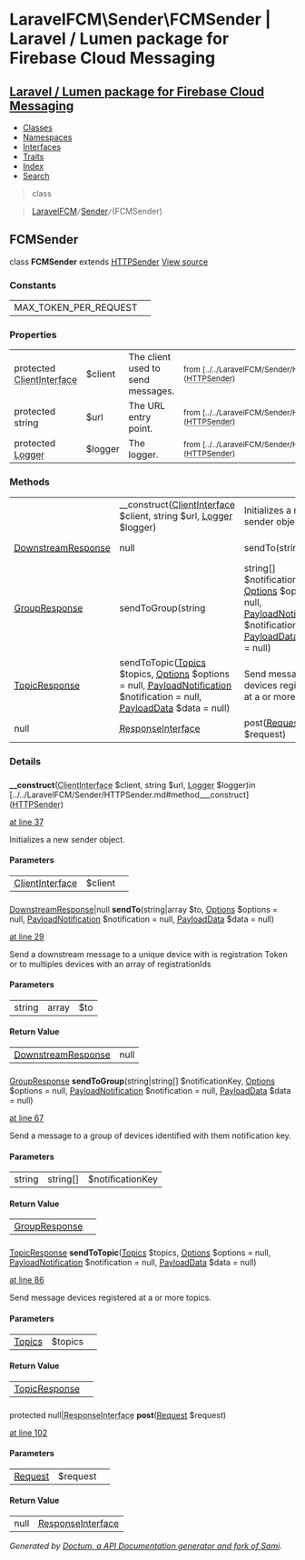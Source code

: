 # LaravelFCM\Sender\FCMSender | Laravel / Lumen package for Firebase Cloud Messaging    

## [Laravel / Lumen package for Firebase Cloud Messaging](../../index.md)

- [Classes](../../classes.md)
- [Namespaces](../../namespaces.md)
- [Interfaces](../../interfaces.md)
- [Traits](../../traits.md)
- [Index](../../doc-index.md)
- [Search](../../search.md)

>class

>    [LaravelFCM](../../LaravelFCM.md)` / `[Sender](../../LaravelFCM/Sender.md)` / `(FCMSender)
## FCMSender

class **FCMSender**        extends [<abbr title="LaravelFCM\Sender\HTTPSender">HTTPSender</abbr>](../../LaravelFCM/Sender/HTTPSender.md) [View source](https://github.com/code-lts/Laravel-FCM/blob/main/src/Sender/FCMSender.php)






### Constants

|   |   |
|---|---|
|MAX_TOKEN_PER_REQUEST||

### Properties

|   |   |   |   |
|---|---|---|---|
|<a name="property_client"></a>protected <abbr title="GuzzleHttp\ClientInterface">ClientInterface</abbr>|$client|The client used to send messages.|<small>from&nbsp;[../../LaravelFCM/Sender/HTTPSender.md#property_client](<abbr title="LaravelFCM\Sender\HTTPSender">HTTPSender</abbr>)</small>|
|<a name="property_url"></a>protected string|$url|The URL entry point.|<small>from&nbsp;[../../LaravelFCM/Sender/HTTPSender.md#property_url](<abbr title="LaravelFCM\Sender\HTTPSender">HTTPSender</abbr>)</small>|
|<a name="property_logger"></a>protected <abbr title="Monolog\Logger">Logger</abbr>|$logger|The logger.|<small>from&nbsp;[../../LaravelFCM/Sender/HTTPSender.md#property_logger](<abbr title="LaravelFCM\Sender\HTTPSender">HTTPSender</abbr>)</small>|
### Methods

|   |   |   |   |
|---|---|---|---|
||<a name="#method___construct"></a>__construct(<abbr title="GuzzleHttp\ClientInterface">ClientInterface</abbr> $client, string $url, <abbr title="Monolog\Logger">Logger</abbr> $logger)|Initializes a new sender object.|from&nbsp;[../../LaravelFCM/Sender/HTTPSender.md#method___construct](<abbr title="LaravelFCM\Sender\HTTPSender">HTTPSender</abbr>)|
|[<abbr title="LaravelFCM\Response\DownstreamResponse">DownstreamResponse</abbr>](../../LaravelFCM/Response/DownstreamResponse.md)|null|<a name="#method_sendTo"></a>sendTo(string|array $to, [<abbr title="LaravelFCM\Message\Options">Options</abbr>](../../LaravelFCM/Message/Options.md) $options = null, [<abbr title="LaravelFCM\Message\PayloadNotification">PayloadNotification</abbr>](../../LaravelFCM/Message/PayloadNotification.md) $notification = null, [<abbr title="LaravelFCM\Message\PayloadData">PayloadData</abbr>](../../LaravelFCM/Message/PayloadData.md) $data = null)|Send a downstream message to a unique device with is registration Token or to multiples devices with an array of registrationIds||
|[<abbr title="LaravelFCM\Response\GroupResponse">GroupResponse</abbr>](../../LaravelFCM/Response/GroupResponse.md)|<a name="#method_sendToGroup"></a>sendToGroup(string|string[] $notificationKey, [<abbr title="LaravelFCM\Message\Options">Options</abbr>](../../LaravelFCM/Message/Options.md) $options = null, [<abbr title="LaravelFCM\Message\PayloadNotification">PayloadNotification</abbr>](../../LaravelFCM/Message/PayloadNotification.md) $notification = null, [<abbr title="LaravelFCM\Message\PayloadData">PayloadData</abbr>](../../LaravelFCM/Message/PayloadData.md) $data = null)|Send a message to a group of devices identified with them notification key.||
|[<abbr title="LaravelFCM\Response\TopicResponse">TopicResponse</abbr>](../../LaravelFCM/Response/TopicResponse.md)|<a name="#method_sendToTopic"></a>sendToTopic([<abbr title="LaravelFCM\Message\Topics">Topics</abbr>](../../LaravelFCM/Message/Topics.md) $topics, [<abbr title="LaravelFCM\Message\Options">Options</abbr>](../../LaravelFCM/Message/Options.md) $options = null, [<abbr title="LaravelFCM\Message\PayloadNotification">PayloadNotification</abbr>](../../LaravelFCM/Message/PayloadNotification.md) $notification = null, [<abbr title="LaravelFCM\Message\PayloadData">PayloadData</abbr>](../../LaravelFCM/Message/PayloadData.md) $data = null)|Send message devices registered at a or more topics.||
|null|<abbr title="Psr\Http\Message\ResponseInterface">ResponseInterface</abbr>|<a name="#method_post"></a>post([<abbr title="LaravelFCM\Request\Request">Request</abbr>](../../LaravelFCM/Request/Request.md) $request)|No description||


### Details
<a name id="method___construct"></a>

### 
  **__construct**(<abbr title="GuzzleHttp\ClientInterface">ClientInterface</abbr> $client, string $url, <abbr title="Monolog\Logger">Logger</abbr> $logger)in [../../LaravelFCM/Sender/HTTPSender.md#method___construct](<abbr title="LaravelFCM\Sender\HTTPSender">HTTPSender</abbr>)

[at line 37](https://github.com/code-lts/Laravel-FCM/blob/main/src/Sender/HTTPSender.php#L37)

Initializes a new sender object.        

#### Parameters

|   |   |   |
|---|---|---|
|<abbr title="GuzzleHttp\ClientInterface">ClientInterface</abbr>|$client||string|$url||<abbr title="Monolog\Logger">Logger</abbr>|$logger|
<a name id="method_sendTo"></a>

### 
 [<abbr title="LaravelFCM\Response\DownstreamResponse">DownstreamResponse</abbr>](../../LaravelFCM/Response/DownstreamResponse.md)|null **sendTo**(string|array $to, [<abbr title="LaravelFCM\Message\Options">Options</abbr>](../../LaravelFCM/Message/Options.md) $options = null, [<abbr title="LaravelFCM\Message\PayloadNotification">PayloadNotification</abbr>](../../LaravelFCM/Message/PayloadNotification.md) $notification = null, [<abbr title="LaravelFCM\Message\PayloadData">PayloadData</abbr>](../../LaravelFCM/Message/PayloadData.md) $data = null)

[at line 29](https://github.com/code-lts/Laravel-FCM/blob/main/src/Sender/FCMSender.php#L29)

Send a downstream message to a unique device with is registration Token or to multiples devices with an array of registrationIds        

#### Parameters

|   |   |   |
|---|---|---|
|string|array|$to||[<abbr title="LaravelFCM\Message\Options">Options</abbr>](../../LaravelFCM/Message/Options.md)|$options||[<abbr title="LaravelFCM\Message\PayloadNotification">PayloadNotification</abbr>](../../LaravelFCM/Message/PayloadNotification.md)|$notification||[<abbr title="LaravelFCM\Message\PayloadData">PayloadData</abbr>](../../LaravelFCM/Message/PayloadData.md)|$data|

#### Return Value

|   |   |
|---|---|
|[<abbr title="LaravelFCM\Response\DownstreamResponse">DownstreamResponse</abbr>](../../LaravelFCM/Response/DownstreamResponse.md)|null|

<a name id="method_sendToGroup"></a>

### 
 [<abbr title="LaravelFCM\Response\GroupResponse">GroupResponse</abbr>](../../LaravelFCM/Response/GroupResponse.md) **sendToGroup**(string|string[] $notificationKey, [<abbr title="LaravelFCM\Message\Options">Options</abbr>](../../LaravelFCM/Message/Options.md) $options = null, [<abbr title="LaravelFCM\Message\PayloadNotification">PayloadNotification</abbr>](../../LaravelFCM/Message/PayloadNotification.md) $notification = null, [<abbr title="LaravelFCM\Message\PayloadData">PayloadData</abbr>](../../LaravelFCM/Message/PayloadData.md) $data = null)

[at line 67](https://github.com/code-lts/Laravel-FCM/blob/main/src/Sender/FCMSender.php#L67)

Send a message to a group of devices identified with them notification key.        

#### Parameters

|   |   |   |
|---|---|---|
|string|string[]|$notificationKey||[<abbr title="LaravelFCM\Message\Options">Options</abbr>](../../LaravelFCM/Message/Options.md)|$options||[<abbr title="LaravelFCM\Message\PayloadNotification">PayloadNotification</abbr>](../../LaravelFCM/Message/PayloadNotification.md)|$notification||[<abbr title="LaravelFCM\Message\PayloadData">PayloadData</abbr>](../../LaravelFCM/Message/PayloadData.md)|$data|

#### Return Value

|   |   |
|---|---|
|[<abbr title="LaravelFCM\Response\GroupResponse">GroupResponse</abbr>](../../LaravelFCM/Response/GroupResponse.md)|

<a name id="method_sendToTopic"></a>

### 
 [<abbr title="LaravelFCM\Response\TopicResponse">TopicResponse</abbr>](../../LaravelFCM/Response/TopicResponse.md) **sendToTopic**([<abbr title="LaravelFCM\Message\Topics">Topics</abbr>](../../LaravelFCM/Message/Topics.md) $topics, [<abbr title="LaravelFCM\Message\Options">Options</abbr>](../../LaravelFCM/Message/Options.md) $options = null, [<abbr title="LaravelFCM\Message\PayloadNotification">PayloadNotification</abbr>](../../LaravelFCM/Message/PayloadNotification.md) $notification = null, [<abbr title="LaravelFCM\Message\PayloadData">PayloadData</abbr>](../../LaravelFCM/Message/PayloadData.md) $data = null)

[at line 86](https://github.com/code-lts/Laravel-FCM/blob/main/src/Sender/FCMSender.php#L86)

Send message devices registered at a or more topics.        

#### Parameters

|   |   |   |
|---|---|---|
|[<abbr title="LaravelFCM\Message\Topics">Topics</abbr>](../../LaravelFCM/Message/Topics.md)|$topics||[<abbr title="LaravelFCM\Message\Options">Options</abbr>](../../LaravelFCM/Message/Options.md)|$options||[<abbr title="LaravelFCM\Message\PayloadNotification">PayloadNotification</abbr>](../../LaravelFCM/Message/PayloadNotification.md)|$notification||[<abbr title="LaravelFCM\Message\PayloadData">PayloadData</abbr>](../../LaravelFCM/Message/PayloadData.md)|$data|

#### Return Value

|   |   |
|---|---|
|[<abbr title="LaravelFCM\Response\TopicResponse">TopicResponse</abbr>](../../LaravelFCM/Response/TopicResponse.md)|

<a name id="method_post"></a>

### 
protected null|<abbr title="Psr\Http\Message\ResponseInterface">ResponseInterface</abbr> **post**([<abbr title="LaravelFCM\Request\Request">Request</abbr>](../../LaravelFCM/Request/Request.md) $request)

[at line 102](https://github.com/code-lts/Laravel-FCM/blob/main/src/Sender/FCMSender.php#L102)



#### Parameters

|   |   |   |
|---|---|---|
|[<abbr title="LaravelFCM\Request\Request">Request</abbr>](../../LaravelFCM/Request/Request.md)|$request|

#### Return Value

|   |   |
|---|---|
|null|<abbr title="Psr\Http\Message\ResponseInterface">ResponseInterface</abbr>|

_Generated by [Doctum, a API Documentation generator and fork of Sami](https://github.com/code-lts/doctum)._